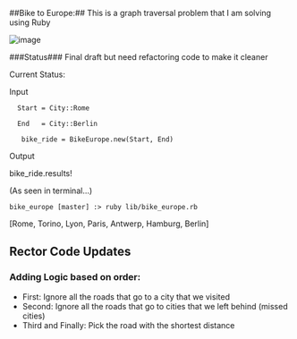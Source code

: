 ##Bike to Europe:##
This is a graph traversal problem that I am solving using Ruby

![image](https://s3-us-west-1.amazonaws.com/bikeeurope/europemap.jpg)

###Status###
Final draft but need refactoring code to make it cleaner

  Current Status:

  Input

      Start = City::Rome

      End   = City::Berlin

       bike_ride = BikeEurope.new(Start, End)

 Output 

   bike_ride.results!

   (As seen in terminal...)

    bike_europe [master] :> ruby lib/bike_europe.rb

[Rome, Torino, Lyon, Paris, Antwerp, Hamburg, Berlin]


## Rector Code Updates ###

### Adding Logic based on order:  

 + First: Ignore all the roads that go to a city that we visited
 + Second: Ignore all the roads that go to cities that we left behind (missed cities)
 + Third and Finally: Pick the road with the shortest distance 